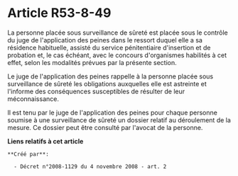 # Article R53-8-49

La personne placée sous surveillance de sûreté est placée sous le contrôle du juge de l'application des peines dans le
ressort duquel elle a sa résidence habituelle, assisté du service pénitentiaire d'insertion et de probation et, le cas
échéant, avec le concours d'organismes habilités à cet effet, selon les modalités prévues par la présente section. 

Le juge de l'application des peines rappelle à la personne placée sous surveillance de sûreté les obligations auxquelles elle
est astreinte et l'informe des conséquences susceptibles de résulter de leur méconnaissance. 

Il est tenu par le juge de l'application des peines pour chaque personne soumise à une surveillance de sûreté un dossier
relatif au déroulement de la mesure. Ce dossier peut être consulté par l'avocat de la personne.

**Liens relatifs à cet article**

	**Créé par**:

	  - Décret n°2008-1129 du 4 novembre 2008 - art. 2
